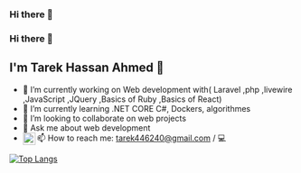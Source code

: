 ### Hi there 👋

<!--
**Tarek-Hassan/Tarek-Hassan** is a ✨ _special_ ✨ repository because its `README.md` (this file) appears on your GitHub profile.

Here are some ideas to get you started:

- 🔭 I’m currently working on ...
- 🌱 I’m currently learning ...
- 👯 I’m looking to collaborate on ...
- 🤔 I’m looking for help with ...
- 💬 Ask me about ...
- 📫 How to reach me: ...
- 😄 Pronouns: ...
- ⚡ Fun fact: ...
-->
### Hi there 👋
## I'm Tarek Hassan Ahmed 👨‍




- 🔭 I’m currently working on Web development with( Laravel ,php ,livewire ,JavaScript ,JQuery ,Basics of Ruby ,Basics of React)
- 🌱 I’m currently learning .NET CORE C#, Dockers, algorithmes  
- 👯 I’m looking to collaborate on web projects
- 💬 Ask me about web development 
- 📫 How to reach me: tarek446240@gmail.com / 💻<a href="https://www.linkedin.com/in/tarekhassanahmed/">
  <img align="left" alt="Tarek Hassan Ahmed's LinkedIN" width="22px" src="https://raw.githubusercontent.com/peterthehan/peterthehan/master/assets/linkedin.svg" />
  <br/>


[![Top Langs](https://github-readme-stats.vercel.app/api/top-langs/?username=Tarek-Hassan&layout=compact)](https://github.com/anuraghazra/github-readme-stats)


<!-- <p align="center"> <img src="https://github-readme-stats.vercel.app/api?username=Tarek-Hassan&show_icons=true&theme=gotham" alt="Tarek Hassan Ahmed" /> -->

